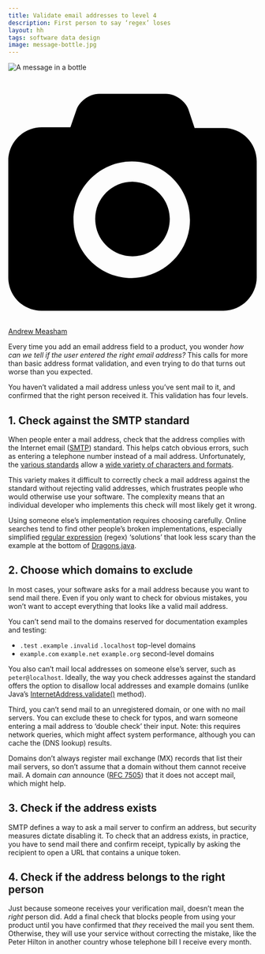 ```yaml
---
title: Validate email addresses to level 4
description: First person to say ‘regex’ loses
layout: hh
tags: software data design
image: message-bottle.jpg
---
```


![A message in a bottle](message-bottle.jpg)

<a class="unsplash" href="https://unsplash.com/photos/ag2X3zpvPKk" rel="noopener noreferrer"><span><svg xmlns="http://www.w3.org/2000/svg" viewBox="0 0 32 32"><title>unsplash-logo</title><path d="M20.8 18.1c0 2.7-2.2 4.8-4.8 4.8s-4.8-2.1-4.8-4.8c0-2.7 2.2-4.8 4.8-4.8 2.7.1 4.8 2.2 4.8 4.8zm11.2-7.4v14.9c0 2.3-1.9 4.3-4.3 4.3h-23.4c-2.4 0-4.3-1.9-4.3-4.3v-15c0-2.3 1.9-4.3 4.3-4.3h3.7l.8-2.3c.4-1.1 1.7-2 2.9-2h8.6c1.2 0 2.5.9 2.9 2l.8 2.4h3.7c2.4 0 4.3 1.9 4.3 4.3zm-8.6 7.5c0-4.1-3.3-7.5-7.5-7.5-4.1 0-7.5 3.4-7.5 7.5s3.3 7.5 7.5 7.5c4.2-.1 7.5-3.4 7.5-7.5z"></path></svg></span><span>Andrew Measham</span></a>

Every time you add an email address field to a product, you wonder _how can we tell if the user entered the right email address?_
This calls for more than basic address format validation, and even trying to do that turns out worse than you expected.

You haven’t validated a mail address unless you’ve sent mail to it, and confirmed that the right person received it.
This validation has four levels.

## 1. Check against the SMTP standard

When people enter a mail address, check that the address complies with the Internet email ([SMTP](https://en.wikipedia.org/wiki/Simple_Mail_Transfer_Protocol)) standard.
This helps catch obvious errors, such as entering a telephone number instead of a mail address.
Unfortunately, the [various standards](https://en.wikipedia.org/wiki/Email_address#Standards_documents) allow a 
[wide variety of characters and formats](https://en.wikipedia.org/wiki/Email_address#Examples).

This variety makes it difficult to correctly check a mail address against the standard without rejecting valid addresses, which frustrates people who would otherwise use your software.
The complexity means that an individual developer who implements this check will most likely get it wrong.

Using someone else’s implementation requires choosing carefully.
Online searches tend to find other people’s broken implementations, especially simplified 
[regular expression](https://en.wikipedia.org/wiki/Regular_expression) (regex) ‘solutions’ that look less scary than the example at the bottom of
[Dragons.java](https://github.com/bbottema/email-rfc2822-validator/blob/master/src/main/java/org/hazlewood/connor/bottema/emailaddress/Dragons.java).

## 2. Choose which domains to exclude

In most cases, your software asks for a mail address because you want to send mail there.
Even if you only want to check for obvious mistakes, you won’t want to accept everything that looks like a valid mail address.

You can’t send mail to the domains reserved for documentation examples and testing:

* `.test` `.example` `.invalid` `.localhost` top-level domains
* `example.com` `example.net` `example.org` second-level domains

You also can’t mail local addresses on someone else’s server, such as `peter@localhost`.
Ideally, the way you check addresses against the standard offers the option to disallow local addresses and example domains
(unlike Java’s [InternetAddress.validate()](https://docs.oracle.com/javaee/7/api/javax/mail/internet/InternetAddress.html#validate--) method).

Third, you can’t send mail to an unregistered domain, or one with no mail servers.
You can exclude these to check for typos, and warn someone entering a mail address to ‘double check’ their input.
Note: this requires network queries, which might affect system performance, although you can cache the (DNS lookup) results.

Domains don’t always register mail exchange (MX) records that list their mail servers, so don’t assume that a domain without them cannot receive mail.
A domain _can_ announce ([RFC 7505](https://tools.ietf.org/html/rfc7505)) that it does not accept mail, which might help.

## 3. Check if the address exists

SMTP defines a way to ask a mail server to confirm an address, but security measures dictate disabling it.
To check that an address exists, in practice, you have to send mail there and confirm receipt, typically by asking the recipient to open a URL that contains a unique token.

## 4. Check if the address belongs to the right person

Just because someone receives your verification mail, doesn’t mean the _right_ person did.
Add a final check that blocks people from using your product until you have confirmed that _they_ received the mail you sent them.
Otherwise, they will use your service without correcting the mistake, like the Peter Hilton in another country whose telephone bill I receive every month.
